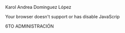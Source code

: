 <html>
<head>
<title>HOLA MUNDO</title>
</head>

<body>
	<p>Karol Andrea Dominguez López</p>
	<script type="text/javascript">	
		document.write("<p>HELLO WORLD</p>")
	</script>
	<noscript>
		Your browser doesn't support or has disable JavaScrip
	</noscript>
	<p>6TO ADMINISTRACIÓN</p>
</body>
</html>
